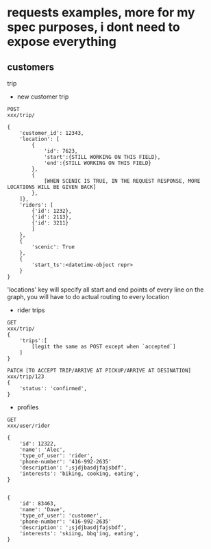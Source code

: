 # requests examples, more for my spec purposes, i dont need to expose everything


## customers
trip
* new customer trip

```
POST
xxx/trip/
```

```
{
	'customer_id': 12343,
	'location': [
		{
			'id': 7623,
			'start':{STILL WORKING ON THIS FIELD},
			'end':{STILL WORKING ON THIS FIELD}
		},
		{
			[WHEN SCENIC IS TRUE, IN THE REQUEST RESPONSE, MORE LOCATIONS WILL BE GIVEN BACK]
		},
	]},
	'riders': [
		{'id': 1232},
		{'id': 2113},
		{'id': 3211}
		]
	},
	{
		'scenic': True
	},
	{
		'start_ts':<datetime-object repr>
	}
}
```
'locations' key will specify all start and end points of every line on the graph, you will have to do actual routing to every location

* rider trips

```
GET
xxx/trip/
{
	'trips':[
		[legit the same as POST except when `accepted`]
	]
}
```

```
PATCH [TO ACCEPT TRIP/ARRIVE AT PICKUP/ARRIVE AT DESINATION]
xxx/trip/123
{
	'status': 'confirmed',
}
```

* profiles

```
GET
xxx/user/rider

{
	'id': 12322,
	'name': 'Alec',
	'type_of_user': 'rider',
	'phone-number': '416-992-2635'
	'description': ';sjdjbasdjfajsbdf',
	'interests': 'biking, cooking, eating',
}


{
	'id': 83463,
	'name': 'Dave',
	'type_of_user': 'customer',
	'phone-number': '416-992-2635'
	'description': ';sjdjbasdjfajsbdf',
	'interests': 'skiing, bbq'ing, eating',
}
```

